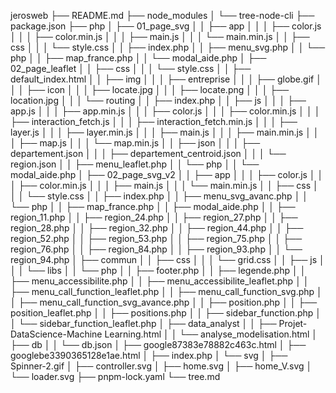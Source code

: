 jerosweb
├── README.md
├── node_modules
│   └── tree-node-cli
├── package.json
├── php
│   ├── 01_page_svg
│   │   ├── app
│   │   │   ├── color.js
│   │   │   ├── color.min.js
│   │   │   ├── main.js
│   │   │   └── main.min.js
│   │   ├── css
│   │   │   └── style.css
│   │   ├── index.php
│   │   ├── menu_svg.php
│   │   └── php
│   │       ├── map_france.php
│   │       └── modal_aide.php
│   ├── 02_page_leaflet
│   │   ├── css
│   │   │   └── style.css
│   │   ├── default_index.html
│   │   ├── img
│   │   │   ├── entreprise
│   │   │   ├── globe.gif
│   │   │   ├── icon
│   │   │   ├── locate.jpg
│   │   │   ├── locate.png
│   │   │   ├── location.jpg
│   │   │   └── routing
│   │   ├── index.php
│   │   ├── js
│   │   │   ├── app.js
│   │   │   ├── app.min.js
│   │   │   ├── color.js
│   │   │   ├── color.min.js
│   │   │   ├── interaction_fetch.js
│   │   │   ├── interaction_fetch.min.js
│   │   │   ├── layer.js
│   │   │   ├── layer.min.js
│   │   │   ├── main.js
│   │   │   ├── main.min.js
│   │   │   ├── map.js
│   │   │   └── map.min.js
│   │   ├── json
│   │   │   ├── departement.json
│   │   │   ├── departement_centroid.json
│   │   │   └── region.json
│   │   ├── menu_leaflet.php
│   │   └── php
│   │       └── modal_aide.php
│   ├── 02_page_svg_v2
│   │   ├── app
│   │   │   ├── color.js
│   │   │   ├── color.min.js
│   │   │   ├── main.js
│   │   │   └── main.min.js
│   │   ├── css
│   │   │   └── style.css
│   │   ├── index.php
│   │   ├── menu_svg_avanc.php
│   │   └── php
│   │       ├── map_france.php
│   │       ├── modal_aide.php
│   │       ├── region_11.php
│   │       ├── region_24.php
│   │       ├── region_27.php
│   │       ├── region_28.php
│   │       ├── region_32.php
│   │       ├── region_44.php
│   │       ├── region_52.php
│   │       ├── region_53.php
│   │       ├── region_75.php
│   │       ├── region_76.php
│   │       ├── region_84.php
│   │       ├── region_93.php
│   │       └── region_94.php
│   ├── commun
│   │   ├── css
│   │   │   └── grid.css
│   │   ├── js
│   │   │   └── libs
│   │   └── php
│   │       ├── footer.php
│   │       ├── legende.php
│   │       ├── menu_accessibilite.php
│   │       ├── menu_accessibilite_leaflet.php
│   │       ├── menu_call_function_leaflet.php
│   │       ├── menu_call_function_svg.php
│   │       ├── menu_call_function_svg_avance.php
│   │       ├── position.php
│   │       ├── position_leaflet.php
│   │       ├── positions.php
│   │       ├── sidebar_function.php
│   │       └── sidebar_function_leaflet.php
│   ├── data_analyst
│   │   ├── Projet-DataScience-Machine Learning.html
│   │   └── analyse_modelisation.html
│   ├── db
│   │   └── db.json
│   ├── google87383e78882c463c.html
│   ├── googlebe3390365128e1ae.html
│   ├── index.php
│   └── svg
│       ├── Spinner-2.gif
│       ├── controller.svg
│       ├── home.svg
│       ├── home_V.svg
│       └── loader.svg
├── pnpm-lock.yaml
└── tree.md
